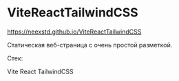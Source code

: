 # ViteReactTailwindCSS
https://neexstd.github.io/ViteReactTailwindCSS


Статическая веб-страница с очень простой разметкой.

Стек:

Vite
React
TailwindCSS
